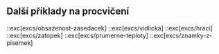 ## Další příklady na procvičení

::exc[excs/obsazenost-zasedacek]
::exc[excs/vidlicka]
::exc[excs/hraci]
::exc[excs/zatopek]
::exc[excs/prumerne-teploty]
::exc[excs/znamky-z-pisemek]


